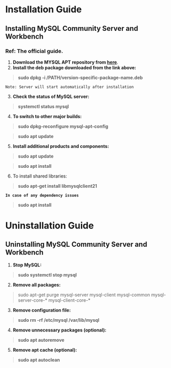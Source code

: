 # Installation Guide
## Installing MySQL Community Server and Workbench

### Ref: The official guide.

1. **Download the MYSQL APT repository from [here](https://dev.mysql.com/downloads/repo/apt/)**.
2. **Install the deb package downloaded from the link above:**

> **sudo dpkg -i /PATH/version-specific-package-name.deb**

```Note: Server will start automatically after installation```

3. **Check the status of MySQL server:**
> **systemctl status mysql**
4. **To switch to other major builds:**
> **sudo dpkg-reconfigure mysql-apt-config**

> **sudo apt update**
5. **Install additional products and components:**
> **sudo apt update**

> **sudo apt install <package-name>**

6. To install shared libraries:
> **sudo apt-get install libmysqlclient21**

**```In case of any dependency issues```**
> **sudo apt install <dependency>**

# Uninstallation Guide
## Uninstalling MySQL Community Server and Workbench

1. **Stop MySQL:**
> **sudo systemctl stop mysql**

2. **Remove all packages:**
> sudo apt-get purge mysql-server mysql-client mysql-common mysql-server-core-* mysql-client-core-*

3. **Remove configuration file:**
> **sudo rm -rf /etc/mysql /var/lib/mysql**

4. **Remove unnecessary packages (optional):**
> **sudo apt autoremove**

5. **Remove apt cache (optional):**
> **sudo apt autoclean**
